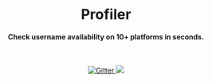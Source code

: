 
<h1 align="center">
  Profiler
  <br>
</h1>

<h4 align="center"> Check username availability on
10+ platforms in seconds. </h4>
</br>
<!-- <a href="http://electron.atom.io" target="_blank">Electron</a>.</h4> -->

<p align="center">
  <a href="https://twitter.com/profilerHQ">
    <img src="https://img.shields.io/badge/Twitter-1DA1F2?style=for-the-badge&logo=twitter&logoColor=white"
         alt="Gitter">
  </a>
  <a href="https://www.instagram.com/profilerhq/"><img src="https://img.shields.io/badge/Instagram-E4405F?style=for-the-badge&logo=instagram&logoColor=white
"></a>
  <!-- <a href="https://www.linkedin.com/company/96461241">
      <img src="https://img.shields.io/badge/LinkedIn-0077B5?style=for-the-badge&logo=linkedin&logoColor=white">
  </a> -->
</p>